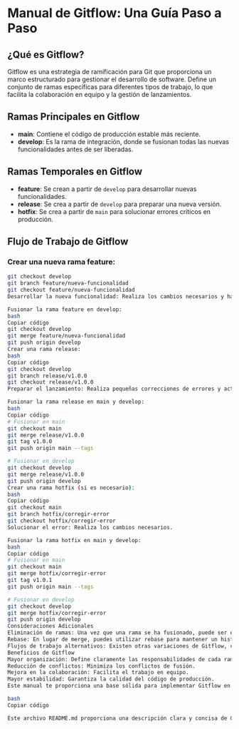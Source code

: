 # Manual de Gitflow: Una Guía Paso a Paso

## ¿Qué es Gitflow?
Gitflow es una estrategia de ramificación para Git que proporciona un marco estructurado para gestionar el desarrollo de software. Define un conjunto de ramas específicas para diferentes tipos de trabajo, lo que facilita la colaboración en equipo y la gestión de lanzamientos.

## Ramas Principales en Gitflow
- **main**: Contiene el código de producción estable más reciente.
- **develop**: Es la rama de integración, donde se fusionan todas las nuevas funcionalidades antes de ser liberadas.

## Ramas Temporales en Gitflow
- **feature**: Se crean a partir de `develop` para desarrollar nuevas funcionalidades.
- **release**: Se crea a partir de `develop` para preparar una nueva versión.
- **hotfix**: Se crea a partir de `main` para solucionar errores críticos en producción.

## Flujo de Trabajo de Gitflow

### Crear una nueva rama feature:

```bash
git checkout develop
git branch feature/nueva-funcionalidad
git checkout feature/nueva-funcionalidad
Desarrollar la nueva funcionalidad: Realiza los cambios necesarios y haz commits regularmente.

Fusionar la rama feature en develop:
bash
Copiar código
git checkout develop
git merge feature/nueva-funcionalidad
git push origin develop
Crear una rama release:
bash
Copiar código
git checkout develop
git branch release/v1.0.0
git checkout release/v1.0.0
Preparar el lanzamiento: Realiza pequeñas correcciones de errores y actualizaciones de documentación.

Fusionar la rama release en main y develop:
bash
Copiar código
# Fusionar en main
git checkout main
git merge release/v1.0.0
git tag v1.0.0
git push origin main --tags

# Fusionar en develop
git checkout develop
git merge release/v1.0.0
git push origin develop
Crear una rama hotfix (si es necesario):
bash
Copiar código
git checkout main
git branch hotfix/corregir-error
git checkout hotfix/corregir-error
Solucionar el error: Realiza los cambios necesarios.

Fusionar la rama hotfix en main y develop:
bash
Copiar código
# Fusionar en main
git checkout main
git merge hotfix/corregir-error
git tag v1.0.1
git push origin main --tags

# Fusionar en develop
git checkout develop
git merge hotfix/corregir-error
git push origin develop
Consideraciones Adicionales
Eliminación de ramas: Una vez que una rama se ha fusionado, puede ser eliminada para mantener el historial limpio.
Rebase: En lugar de merge, puedes utilizar rebase para mantener un historial lineal en las ramas feature.
Flujos de trabajo alternativos: Existen otras variaciones de Gitflow, como GitLab Flow y GitHub Flow, que se adaptan a diferentes necesidades.
Beneficios de Gitflow
Mayor organización: Define claramente las responsabilidades de cada rama.
Reducción de conflictos: Minimiza los conflictos de fusión.
Mejora en la colaboración: Facilita el trabajo en equipo.
Mayor estabilidad: Garantiza la calidad del código de producción.
Este manual te proporciona una base sólida para implementar Gitflow en tus proyectos. Sin embargo, es importante adaptarlo a las necesidades específicas de tu equipo y proyecto.

bash
Copiar código

Este archivo README.md proporciona una descripción clara y concisa de Gitflow, con ej